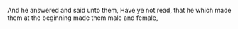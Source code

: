 And he answered and said unto them, Have ye not read, that he which made them at the beginning made them male and female,
